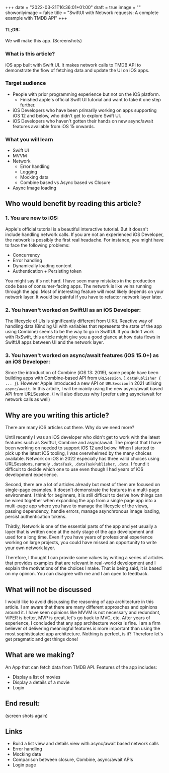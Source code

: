 +++
date = "2022-03-21T16:36:01+01:00"
draft = true
image = ""
showonlyimage = false
title = "SwiftUI with Network requests: A complete example with TMDB API"
+++




#### TL;DR:

We will make this app. (Screenshots)


### What is this article?

iOS app built with Swift UI. It makes network calls to TMDB API to demonstrate the flow of fetching data and update the UI on iOS apps.

### Target audience

- People with prior programming experience but not on the iOS platform.
    - Finished apple's official Swift UI tutorial and want to take it one step further.
- iOS Developers who have been primarily working on apps supporting iOS 12 and below, who didn't get to explore Swift UI.
- iOS Developers who haven't gotten their hands on new async/await features available from iOS 15 onwards.

### What you will learn

- Swift UI
- MVVM
- Network 
  - Error handling
  - Logging
  - Mocking data
  - Combine based vs Async based vs Closure
- Async Image loading

## Who would benefit by reading this article?

### 1. You are new to iOS:

Apple's official tutorial is a beautiful interactive tutorial. But it doesn't include handling network calls. If you are not an experienced iOS Developer, the network is possibly the first real headache. For instance, you might have to face the following problems:
- Concurrency
- Error handling
- Dynamically loading content
- Authentication + Persisting token

You might say it's not hard. I have seen many mistakes in the production code base of consumer-facing apps. The network is like veins running through the app. Most of interesting feature will most likely depends on your network layer. It would be painful if you have to refactor network layer later.

### 2. You haven't worked on SwiftUI as an iOS Developer:

The lifecycle of UIs is significantly different from UIKit. Reactive way of handling data (Binding UI with variables that represents the state of the app using Combine) seems to be the way to go in SwiftUI. If you didn't work with RxSwift, this article might give you a good glance at how data flows in SwiftUI apps between UI and the network layer.

### 3. You haven't worked on async/await features (iOS 15.0+) as an iOS Developer:

Since the introduction of Combine (iOS 13: 2019), some people have been building apps with Combine-based API from `URLSession`. (`.dataPublisher { ... }`). However Apple introduced a new API on `URLSession` in 2021 utilising `async/await`. In this article, I will be mainly using the new async/await based API from URLSession.
(I will also discuss why I prefer using async/await for network calls as well)



## Why are you writing this article?

There are many iOS articles out there. Why do we need more?

Until recently I was an iOS developer who didn't get to work with the latest features such as SwiftUI, Combine and async/await. The project that I have been working on needed to support iOS 12 and below. When I started to pick up the latest iOS tooling, I was overwhelmed by the many choices available. Network on iOS in 2022 especially has three valid choices using URLSessions, namely `.dataTask`, `.dataTaskPublisher`, `.data`. I found it difficult to decide which one to use even though I had years of iOS development experience.

Second, there are a lot of articles already but most of them are focused on single-page examples. It doesn't demonstrate the features in a multi-page environment. I think for beginners, it is still difficult to derive how things can be wired together when expanding the app from a single page app into a multi-page app where you have to manage the lifecycle of the views, passing dependency, handle errors, manage asynchronous image loading, persist authentication tokens.

Thirdly, Network is one of the essential parts of the app and yet usually a layer that is written once at the early stage of the app development and used for a long time. Even if you have years of professional experience working on large projects, you could have missed an opportunity to write your own network layer. 

Therefore, I thought I can provide some values by writing a series of articles that provides examples that are relevant in real-world development and I explain the motivations of the choices I make. That is being said, it is based on my opinion. You can disagree with me and I am open to feedback.

## What will not be discussed

I would like to avoid discussing the reasoning of app architecture in this article. I am aware that there are many different approaches and opinions around it. I have seen opinions like MVVM is not necessary and redundant, VIPER is better, MVP is great, let's go back to MVC, etc. After years of experience, I concluded that any app architecture works is fine.  I am a firm believer of delivering meaningful features is more important than using the most sophisticated app architecture. Nothing is perfect, is it? Therefore let's get pragmatic and get things done!

## What are we making?

An App that can fetch data from TMDB API. Features of the app includes:

- Display a list of movies 
- Display a details of a movie
- Login

  

## End result:

(screen shots again)




## Links

- Build a list view and details view with async/await based network calls
- Error handling
- Mocking data
- Comparison between closure, Combine, async/await APIs
- Login page 

  
  